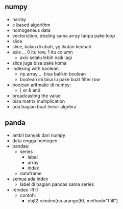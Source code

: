## numpy
- narray
- c based algorithm
- homogeneus data
- vectoriztion, dealing sama array tanpa pake loop
- slice
- slice, kalau di ubah, yg ikutan keubah
- axis ... 0 itu row, 1 itu column
    - axis selalu lebih naik lagi
- slice juga bisa pake koma
- indexing with boolean
    - np.array ... bisa balikin boolean
    - boolean ini bisa lu pake buat filter row
- boolean aritmatic di numpy:
    - | or & and
- broadcasting the value
- bisa matrix multiplication
- ada bagian buat linear algebra

## panda
- ambil banyak dari numpy
- data engga homogen
- pandas:
    - series
        - label
        - array
        - index
    - dataframe
- semua ada index
    - label di bagian pandas sama series
- reindex
    -ffill
    - contoh:
        - objt2.reindex(np.arange(6), method="ffill")
